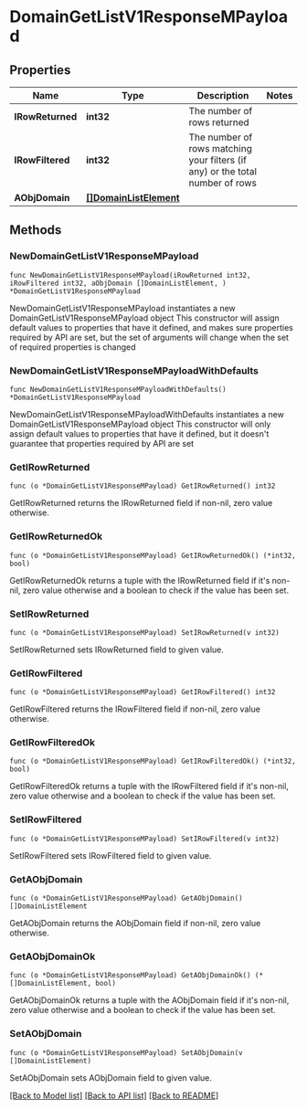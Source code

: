 # DomainGetListV1ResponseMPayload

## Properties

Name | Type | Description | Notes
------------ | ------------- | ------------- | -------------
**IRowReturned** | **int32** | The number of rows returned | 
**IRowFiltered** | **int32** | The number of rows matching your filters (if any) or the total number of rows | 
**AObjDomain** | [**[]DomainListElement**](DomainListElement.md) |  | 

## Methods

### NewDomainGetListV1ResponseMPayload

`func NewDomainGetListV1ResponseMPayload(iRowReturned int32, iRowFiltered int32, aObjDomain []DomainListElement, ) *DomainGetListV1ResponseMPayload`

NewDomainGetListV1ResponseMPayload instantiates a new DomainGetListV1ResponseMPayload object
This constructor will assign default values to properties that have it defined,
and makes sure properties required by API are set, but the set of arguments
will change when the set of required properties is changed

### NewDomainGetListV1ResponseMPayloadWithDefaults

`func NewDomainGetListV1ResponseMPayloadWithDefaults() *DomainGetListV1ResponseMPayload`

NewDomainGetListV1ResponseMPayloadWithDefaults instantiates a new DomainGetListV1ResponseMPayload object
This constructor will only assign default values to properties that have it defined,
but it doesn't guarantee that properties required by API are set

### GetIRowReturned

`func (o *DomainGetListV1ResponseMPayload) GetIRowReturned() int32`

GetIRowReturned returns the IRowReturned field if non-nil, zero value otherwise.

### GetIRowReturnedOk

`func (o *DomainGetListV1ResponseMPayload) GetIRowReturnedOk() (*int32, bool)`

GetIRowReturnedOk returns a tuple with the IRowReturned field if it's non-nil, zero value otherwise
and a boolean to check if the value has been set.

### SetIRowReturned

`func (o *DomainGetListV1ResponseMPayload) SetIRowReturned(v int32)`

SetIRowReturned sets IRowReturned field to given value.


### GetIRowFiltered

`func (o *DomainGetListV1ResponseMPayload) GetIRowFiltered() int32`

GetIRowFiltered returns the IRowFiltered field if non-nil, zero value otherwise.

### GetIRowFilteredOk

`func (o *DomainGetListV1ResponseMPayload) GetIRowFilteredOk() (*int32, bool)`

GetIRowFilteredOk returns a tuple with the IRowFiltered field if it's non-nil, zero value otherwise
and a boolean to check if the value has been set.

### SetIRowFiltered

`func (o *DomainGetListV1ResponseMPayload) SetIRowFiltered(v int32)`

SetIRowFiltered sets IRowFiltered field to given value.


### GetAObjDomain

`func (o *DomainGetListV1ResponseMPayload) GetAObjDomain() []DomainListElement`

GetAObjDomain returns the AObjDomain field if non-nil, zero value otherwise.

### GetAObjDomainOk

`func (o *DomainGetListV1ResponseMPayload) GetAObjDomainOk() (*[]DomainListElement, bool)`

GetAObjDomainOk returns a tuple with the AObjDomain field if it's non-nil, zero value otherwise
and a boolean to check if the value has been set.

### SetAObjDomain

`func (o *DomainGetListV1ResponseMPayload) SetAObjDomain(v []DomainListElement)`

SetAObjDomain sets AObjDomain field to given value.



[[Back to Model list]](../README.md#documentation-for-models) [[Back to API list]](../README.md#documentation-for-api-endpoints) [[Back to README]](../README.md)



